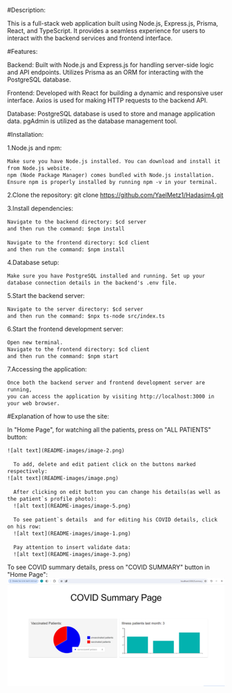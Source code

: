 #Description:

  This is a full-stack web application built using Node.js, Express.js, Prisma, React, and TypeScript. It provides a seamless experience for users to interact with the backend services and frontend interface.


#Features:

  Backend:
  Built with Node.js and Express.js for handling server-side logic and API endpoints. Utilizes Prisma as an ORM for interacting with the PostgreSQL database.
  
  Frontend:
  Developed with React for building a dynamic and responsive user interface. Axios is used for making HTTP requests to the backend API.
  
  Database:
  PostgreSQL database is used to store and manage application data. pgAdmin is utilized as the database management tool.


#Installation:

  1.Node.js and npm:
  
    Make sure you have Node.js installed. You can download and install it from Node.js website.
    npm (Node Package Manager) comes bundled with Node.js installation. Ensure npm is properly installed by running npm -v in your terminal.
  
  2.Clone the repository: git clone https://github.com/YaelMetz1/Hadasim4.git
  
  3.Install dependencies:
  
    Navigate to the backend directory: $cd server
    and then run the command: $npm install
    
    Navigate to the frontend directory: $cd client 
    and then run the command: $npm install
  
  4.Database setup:
  
    Make sure you have PostgreSQL installed and running. Set up your database connection details in the backend's .env file.
  
  5.Start the backend server:
  
    Navigate to the server directory: $cd server
    and then run the command: $npx ts-node src/index.ts
  
  6.Start the frontend development server:
  
    Open new terminal.
    Navigate to the frontend directory: $cd client
    and then run the command: $npm start
  
  7.Accessing the application:
  
    Once both the backend server and frontend development server are running, 
    you can access the application by visiting http://localhost:3000 in your web browser. 

#Explanation of how to use the site:

  In "Home Page", for watching all the patients, press on "ALL PATIENTS" button:

    ![alt text](README-images/image-2.png)

      To add, delete and edit patient click on the buttons marked respectively:
    ![alt text](README-images/image.png)

      After clicking on edit button you can change his details(as well as the patient`s profile photo):
      ![alt text](README-images/image-5.png)

      To see patient`s details  and for editing his COVID details, click on his row:
      ![alt text](README-images/image-1.png) 

      Pay attention to insert validate data:
      ![alt text](README-images/image-3.png)

  To see COVID summary details, press on "COVID SUMMARY" button in "Home Page":
      ![alt text](README-images/image-4.png)

